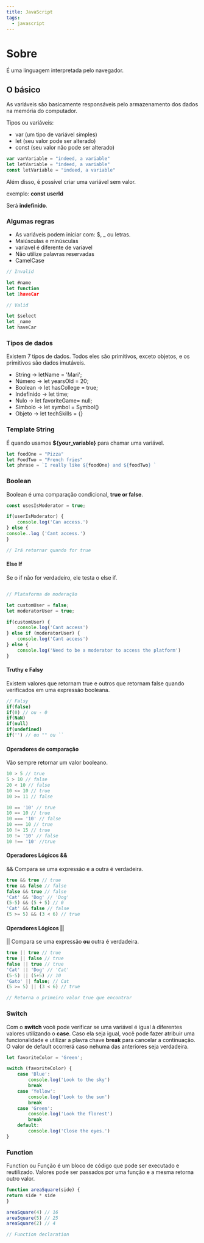 ```yaml
---
title: JavaScript
tags:
  - javascript
---
```

# Sobre

É uma linguagem interpretada pelo navegador.
## O básico

As variáveis são basicamente responsáveis pelo armazenamento dos dados na memória do computador.

Tipos ou variáveis:

- var (um tipo de variável simples)
- let (seu valor pode ser alterado)
- const (seu valor não pode ser alterado)

```js
var varVariable = "indeed, a variable"
let letVariable = "indeed, a variable"
const letVariable = "indeed, a variable"
```

Além disso, é possível criar uma variável sem valor.

exemplo: <b>const userId</b>

Será <b>indefinido</b>.

### Algumas regras

- As variáveis podem iniciar com: $, _ ou letras.
- Maiúsculas e minúsculas
- variavel é diferente de variavel
- Não utilize palavras reservadas
- CamelCase

```js
// Invalid

let #name
let function
let 1haveCar
```

```js
// Valid

let $select
let _name
let haveCar
```

### Tipos de dados

Existem 7 tipos de dados. Todos eles são primitivos, exceto objetos, e os primitivos são dados imutáveis.

- String -> letName = 'Mari';
- Número -> let yearsOld = 20;
- Boolean -> let hasCollege = true;
- Indefinido -> let time;
- Nulo -> let favoriteGame= null;
- Símbolo -> let symbol = Symbol()
- Objeto -> let techSkills = {}

### Template String

É quando usamos <b>${your_variable}</b> para chamar uma variável.

```js
let foodOne = "Pizza"
let FoodTwo = "French fries"
let phrase = `I really like ${foodOne} and ${foodTwo} `
```


### Boolean

Boolean é uma comparação condicional, <b>true or false</b>. 

```js
const usesIsModerator = true;

if(userIsModerator) {
	console.log('Can access.')
} else {
console..log ('Cant access.')
}

// Irá retornar quando for true
```

#### Else If

Se o if não for verdadeiro, ele testa o else if.

```js

// Plataforma de moderação

let customUser = false;
let moderatorUser = true;

if(customUser) {
	console.log('Cant access')
} else if (moderatorUser) {
	console.log('Cant access')
} else {
	console.log('Need to be a moderator to access the platform')
}
```


#### Truthy e Falsy

Existem valores que retornam true e outros que retornam false quando verificados em uma expressão booleana.

```js
// Falsy
if(false)
if(0) // ou - 0
if(NaN)
if(null)
if(undefined)
if('') // ou "" ou ``
```

#### Operadores de comparação

Vão sempre retornar um valor booleano.

```js
10 > 5 // true
5 > 10 // false
20 < 10 // false
10 <= 10 // true
10 >= 11 // false
```

```js
10 == '10' // true
10 == 10 // true
10 === '10' // false
10 === 10 // true
10 != 15 // true
10 != '10' // false
10 !== '10' //true
```

#### Operadores Lógicos &&

&& Compara se uma expressão e a outra é verdadeira.

```js
true && true // true
true && false // false
false && true // false
'Cat' && 'Dog' // 'Dog'
(5-5) && (5 + 5) // 0
'Cat' && false // false
(5 >= 5) && (3 < 6) // true
```

#### Operadores Lógicos ||

|| Compara se uma expressão <b>ou</b> outra é verdadeira.

```js
true || true // true
true || false // true
false || true // true
'Cat' || 'Dog' // 'Cat'
(5-5) || (5+5) // 10
'Gato' || false; // Cat
(5 >= 5) || (3 < 6) // true

// Retorna o primeiro valor true que encontrar
```



### Switch

Com o <b>switch</b> você pode verificar se uma variável é igual à diferentes valores utilizando o <b>case</b>.
Caso ela seja igual, você pode fazer atribuir uma funcionalidade e utilizar a plavra chave <b>break</b> para cancelar a continuação. O valor de default ocorrerá caso nehuma das anteriores seja verdadeira.

```js
let favoriteColor = 'Green';

switch (favoriteColor) {
	case 'Blue':
		console.log('Look to the sky')
		break
	case 'Yellow':
		console.log('Look to the sun')
		break
	case 'Green':
		console.log('Look the florest')
		break
	default:
		console.log('Close the eyes.')
}
```

### Function

Function ou Função é um bloco de código que pode ser executado e reutilizado. Valores pode ser passados por uma função e a mesma retorna outro valor.

```js
function areaSquare(side) {
return side * side
}

areaSquare(4) // 16
areaSquare(5) // 25
areaSquare(2) // 4

// Function declaration
```



